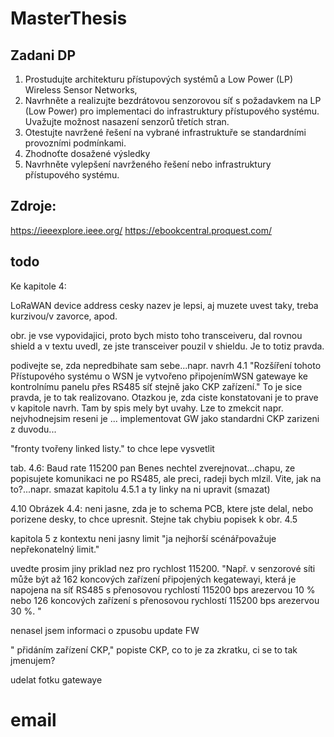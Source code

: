 # MasterThesis

## Zadani DP
1. Prostudujte architekturu přístupových systémů a Low Power (LP) Wireless Sensor Networks, 
2. Navrhněte a realizujte bezdrátovou senzorovou síť s požadavkem na LP (Low Power) pro implementaci do infrastruktury přístupového systému. Uvažujte možnost nasazení senzorů třetích stran.  
3. Otestujte navržené řešení na vybrané infrastruktuře se standardními provozními podmínkami.  
4. Zhodnoťte dosažené výsledky 
5. Navrhněte vylepšení navrženého řešení nebo infrastruktury přístupového systému.


## Zdroje:
https://ieeexplore.ieee.org/
https://ebookcentral.proquest.com/




## todo

Ke kapitole 4:

LoRaWAN  device  address
cesky nazev je lepsi, aj muzete uvest taky, treba kurzivou/v zavorce, apod.

obr. je vse vypovidajici, proto bych misto toho transceiveru, dal rovnou shield a v textu uvedl, ze jste transceiver pouzil v shieldu. Je to totiz pravda.

podivejte se, zda nepredbihate sam sebe...napr. navrh 4.1 "Rozšíření tohoto Přístupového systému o WSN je vytvořeno připojenímWSN gatewaye ke kontrolnímu panelu přes RS485 síť stejně jako CKP zařízení." To je sice pravda, je to tak realizovano. Otazkou je, zda ciste konstatovani je to prave v kapitole navrh. Tam by spis mely byt uvahy. Lze to zmekcit napr. nejvhodnejsim reseni je ... implementovat GW jako standardni CKP zarizeni z duvodu...

"fronty tvořeny linked listy." to chce lepe vysvetlit

tab. 4.6: Baud rate 115200 pan Benes nechtel zverejnovat...chapu, ze popisujete komunikaci ne po RS485, ale preci, radeji bych mlzil. Vite, jak na to?...napr. smazat kapitolu 4.5.1 a ty linky na ni upravit (smazat)

4.10
Obrázek 4.4: neni jasne, zda je to schema PCB, ktere jste delal, nebo porizene desky, to chce upresnit.
Stejne tak chybiu popisek k obr. 4.5

kapitola 5
z kontextu neni jasny limit "ja nejhorší scénářpovažuje nepřekonatelný limit."

uvedte prosim jiny priklad nez pro rychlost 115200. "Např. v senzorové síti může být až 162 koncových zařízení připojených kegatewayi, která je napojena na síť RS485 s přenosovou rychlostí 115200 bps arezervou 10 % nebo 126 koncových zařízení s přenosovou rychlostí 115200 bps arezervou 30 %. "

nenasel jsem informaci o zpusobu update FW

" přidáním zařízení CKP," popiste CKP, co to je za zkratku, ci se to tak jmenujem?

udelat fotku gatewaye



# email

